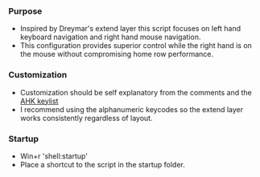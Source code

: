 ### Purpose
* Inspired by Dreymar's extend layer this script focuses on left hand keyboard navigation and right hand mouse navigation. 
* This configuration provides superior control while the right hand is on the mouse without compromising home row performance.

### Customization
* Customization should be self explanatory from the comments and the [AHK keylist](https://www.autohotkey.com/docs/KeyList.htm)
* I recommend using the alphanumeric keycodes so the extend layer works consistently regardless of layout.

### Startup
* Win+r 'shell:startup'
* Place a shortcut to the script in the startup folder.
